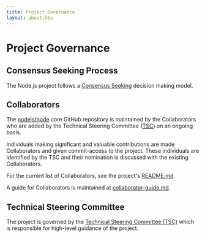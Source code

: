 ```yaml
---
title: Project Governance
layout: about.hbs
---
```


# Project Governance

## Consensus Seeking Process

The Node.js project follows a [Consensus Seeking][] decision making model.

## Collaborators

The [nodejs/node][] core GitHub repository is maintained by the Collaborators
who are added by the Technical Steering Committee ([TSC][]) on an ongoing basis.

Individuals making significant and valuable contributions are made Collaborators
and given commit-access to the project. These individuals are identified by the
TSC and their nomination is discussed with the existing Collaborators.

For the current list of Collaborators, see the project's [README.md][].

A guide for Collaborators is maintained at [collaborator-guide.md][].

## Technical Steering Committee

The project is governed by the [Technical Steering Committee (TSC)][]
which is responsible for high-level guidance of the project.

[consensus seeking]: https://en.wikipedia.org/wiki/Consensus-seeking_decision-making

[readme.md]: https://github.com/nodejs/node/blob/main/README.md#current-project-team-members

[tsc]: https://github.com/nodejs/TSC

[technical steering committee (tsc)]: https://github.com/nodejs/TSC/blob/main/TSC-Charter.md

[collaborator-guide.md]: https://github.com/nodejs/node/blob/main/doc/contributing/collaborator-guide.md

[nodejs/node]: https://github.com/nodejs/node

